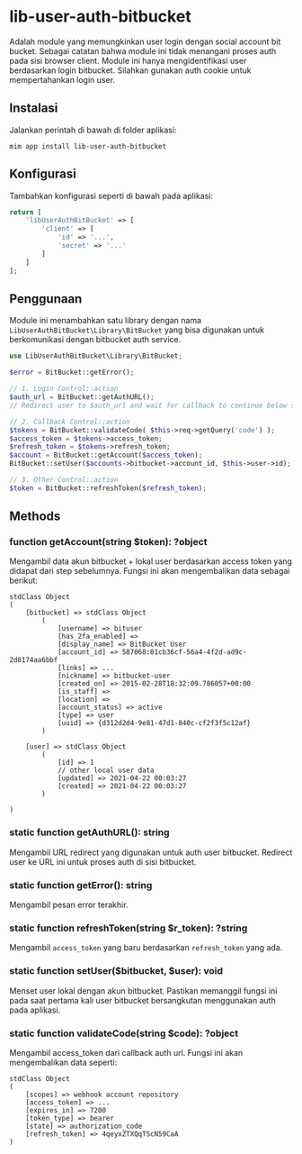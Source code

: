 # lib-user-auth-bitbucket

Adalah module yang memungkinkan user login dengan social account bit bucket.
Sebagai catatan bahwa module ini tidak menangani proses auth pada sisi browser
client. Module ini hanya mengidentifikasi user berdasarkan login bitbucket.
Silahkan gunakan auth cookie untuk mempertahankan login user.

## Instalasi

Jalankan perintah di bawah di folder aplikasi:

```
mim app install lib-user-auth-bitbucket
```

## Konfigurasi

Tambahkan konfigurasi seperti di bawah pada aplikasi:

```php
return [
    'libUserAuthBitBucket' => [
        'client' => [
            'id' => '...',
            'secret' => '...'
        ]
    ]
];
```

## Penggunaan

Module ini menambahkan satu library dengan nama
`LibUserAuthBitBucket\Library\BitBucket` yang bisa digunakan untuk berkomunikasi
dengan bitbucket auth service.

```php
use LibUserAuthBitBucket\Library\BitBucket;

$error = BitBucket::getError();

// 1. Login Control::action
$auth_url = BitBucket::getAuthURL();
// Redirect user to $auth_url and wait for callback to continue below steps

// 2. Callback Control::action
$tokens = BitBucket::validateCode( $this->req->getQuery('code') );
$access_token = $tokens->access_token;
$refresh_token = $tokens->refresh_token;
$account = BitBucket::getAccount($access_token);
BitBucket::setUser($accounts->bitbucket->account_id, $this->user->id);

// 3. Other Control::action
$token = BitBucket::refreshToken($refresh_token);
```

## Methods

### function getAccount(string $token): ?object

Mengambil data akun bitbucket + lokal user berdasarkan access token yang didapat
dari step sebelumnya. Fungsi ini akan mengembalikan data sebagai berikut:

```
stdClass Object
(
    [bitbucket] => stdClass Object
        (
            [username] => bituser
            [has_2fa_enabled] =>
            [display_name] => BitBucket User
            [account_id] => 587068:01cb36cf-56a4-4f2d-ad9c-2d8174aa6bbf
            [links] => ...
            [nickname] => bitbucket-user
            [created_on] => 2015-02-28T18:32:09.786057+00:00
            [is_staff] =>
            [location] =>
            [account_status] => active
            [type] => user
            [uuid] => {d312d2d4-9e81-47d1-840c-cf2f3f5c12af}
        )

    [user] => stdClass Object
        (
            [id] => 1
            // other local user data
            [updated] => 2021-04-22 00:03:27
            [created] => 2021-04-22 00:03:27
        )

)
```

### static function getAuthURL(): string

Mengambil URL redirect yang digunakan untuk auth user bitbucket. Redirect user
ke URL ini untuk proses auth di sisi bitbucket.

### static function getError(): string

Mengambil pesan error terakhir.

### static function refreshToken(string $r_token): ?string

Mengambil `access_token` yang baru berdasarkan `refresh_token` yang ada.

### static function setUser($bitbucket, $user): void

Menset user lokal dengan akun bitbucket. Pastikan memanggil fungsi ini pada saat
pertama kali user bitbucket bersangkutan menggunakan auth pada aplikasi.

### static function validateCode(string $code): ?object

Mengambil access_token dari callback auth url. Fungsi ini akan mengembalikan data
seperti:

```
stdClass Object
(
    [scopes] => webhook account repository
    [access_token] => ...
    [expires_in] => 7200
    [token_type] => bearer
    [state] => authorization_code
    [refresh_token] => 4qeyxZTXQqTScN59CaA
)
```
